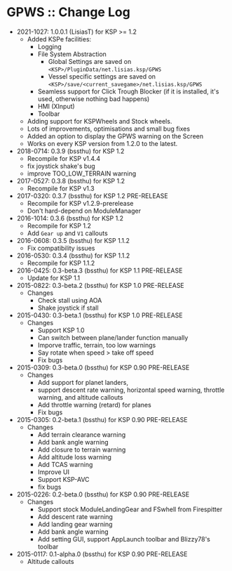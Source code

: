 # GPWS :: Change Log

* 2021-1027: 1.0.0.1 (LisiasT) for KSP >= 1.2
	+ Added KSPe facilities:
		- Logging
		- File System Abstraction
			- Global Settings are saved on `<KSP>/PluginData/net.lisias.ksp/GPWS`
			- Vessel specific settings are saved on `<KSP>/save/<current_savegame>/net.lisias.ksp/GPWS`
		- Seamless support for Click Trough Blocker (if it is installed, it's used, otherwise nothing bad happens)
		- HMI (XInput)
		- Toolbar
	+ Adding support for KSPWheels and Stock wheels.
	+ Lots of improvements, optimisations and small bug fixes
	+ Added an option to display the GPWS warning on the Screen
	+ Works on every KSP version from 1.2.0 to the latest.
* 2018-0714: 0.3.9 (bssthu) for KSP 1.2
	+ Recompile for KSP v1.4.4
	+ fix joystick shake's bug
	+ improve TOO_LOW_TERRAIN warning
* 2017-0527: 0.3.8 (bssthu) for KSP 1.2
	+ Recompile for KSP v1.3
* 2017-0320: 0.3.7 (bssthu) for KSP 1.2 PRE-RELEASE
	+ Recompile for KSP v1.2.9-prerelease
	+ Don't hard-depend on ModuleManager
* 2016-1014: 0.3.6 (bssthu) for KSP 1.2
	+ Recompile for KSP 1.2
	+ Add `Gear up` and `V1` callouts
* 2016-0608: 0.3.5 (bssthu) for KSP 1.1.2
	+ Fix compatibility issues
* 2016-0530: 0.3.4 (bssthu) for KSP 1.1.2
	+ Recompile for KSP 1.1.2
* 2016-0425: 0.3-beta.3 (bssthu) for KSP 1.1 PRE-RELEASE
	+ Update for KSP 1.1
* 2015-0822: 0.3-beta.2 (bssthu) for KSP 1.0 PRE-RELEASE
	+ Changes
		- Check stall using AOA
		- Shake joystick if stall
* 2015-0430: 0.3-beta.1 (bssthu) for KSP 1.0 PRE-RELEASE
	+ Changes
		- Support KSP 1.0
		- Can switch between plane/lander function manually
		- Imporve traffic, terrain, too low warnings
		- Say rotate when speed > take off speed
		- Fix bugs
* 2015-0309: 0.3-beta.0 (bssthu) for KSP 0.90 PRE-RELEASE
	+ Changes
		- Add support for planet landers,
		- support descent rate warning, horizontal speed warning, throttle warning, and altitude callouts
		- Add throttle warning (retard) for planes
		- Fix bugs
* 2015-0305: 0.2-beta.1 (bssthu) for KSP 0.90 PRE-RELEASE
	+ Changes
		- Add terrain clearance warning
		- Add bank angle warning
		- Add closure to terrain warning
		- Add altitude loss warning
		- Add TCAS warning
		- Improve UI
		- Support KSP-AVC
		- fix bugs
* 2015-0226: 0.2-beta.0 (bssthu) for KSP 0.90 PRE-RELEASE
	+ Changes
		- Support stock ModuleLandingGear and FSwhell from Firespitter
		- Add descent rate warning
		- Add landing gear warning
		- Add bank angle warning
		- Add setting GUI, support AppLaunch toolbar and Blizzy78's toolbar
* 2015-0117: 0.1-alpha.0 (bssthu) for KSP 0.90 PRE-RELEASE
	+ Altitude callouts
